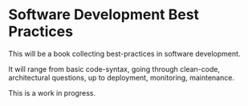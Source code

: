 # Software Development Best Practices

This will be a book collecting best-practices in software development.

It will range from basic code-syntax, going through clean-code, architectural questions, up to deployment, monitoring, maintenance.

This is a work in progress.